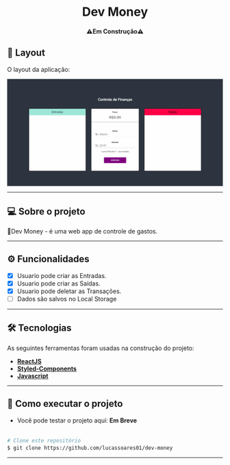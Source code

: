 <h1 align="center">
    Dev Money
</h1>

<h4 align="center"> 
	⚠️Em Construção⚠️
</h4>


## 🎨 Layout

O layout da aplicação:


<p align="center" style="display: flex; align-items: flex-start; justify-content: center;">
  <img src="./github/devfiances.gif">
</p>

---


## 💻 Sobre o projeto

💸Dev Money - é uma web app de controle de gastos.

---

## ⚙️ Funcionalidades

- [x] Usuario pode criar as Entradas.
- [x] Usuario pode criar as Saídas.
- [x] Usuario pode deletar as Transações.
- [ ] Dados são salvos no Local Storage

---

## 🛠 Tecnologias

As seguintes ferramentas foram usadas na construção do projeto:

-   **[ReactJS](https://github.com/reactjs)**
-   **[Styled-Components](https://github.com/styled-components)**
-   **[Javascript](https://github.com/topics/javascript)**

---

## 🚀 Como executar o projeto

-   Você pode testar o projeto aqui: **Em Breve**

```bash

# Clone este repositório
$ git clone https://github.com/lucassoares01/dev-money

```

---
